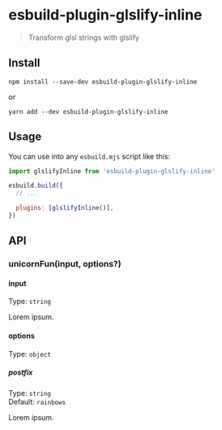 # esbuild-plugin-glslify-inline

> Transform glsl strings with glslify

## Install

```
npm install --save-dev esbuild-plugin-glslify-inline
```

or

```
yarn add --dev esbuild-plugin-glslify-inline
```

## Usage

You can use into any `esbuild.mjs` script like this:

```js
import glslifyInline from 'esbuild-plugin-glslify-inline'

esbuild.build({
  // ...

  plugins: [glslifyInline()],
})
```

## API

### unicornFun(input, options?)

#### input

Type: `string`

Lorem ipsum.

#### options

Type: `object`

##### postfix

Type: `string`\
Default: `rainbows`

Lorem ipsum.
